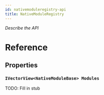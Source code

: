```yaml
---
id: nativemoduleregistry-api
title: NativeModuleRegistry
---
```


*Describe the API*

# Reference

## Properties

### ``` IVectorView<NativeModuleBase> Modules ```

TODO: Fill in stub

<!-- // Copyright (c) Microsoft Corporation. All rights reserved.
// Licensed under the MIT License.

import "NativeModuleBase.idl";

namespace Microsoft.ReactNative.Bridge
{
  [webhosthidden]
  runtimeclass NativeModuleRegistry 
  {
    NativeModuleRegistry();
    NativeModuleRegistry(IVectorView<NativeModuleBase> modules);
    IVectorView<NativeModuleBase> Modules { get; };
  }
} -->
